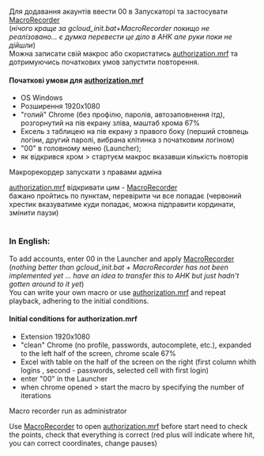 Для додавання акаунтів ввести 00 в Запускаторі та застосувати [MacroRecorder](https://www.macrorecorder.com/MacroRecorder_Portable.zip)    
(*нічого краще за gcloud_init.bat+MacroRecorder покищо не реалізовано... є думка перевести це діло в AHK але руки поки не дійшли*)    
Можна записати свій макрос або скористатись [authorization.mrf](https://github.com/Operation-Stop-russia/CYBER_HAIL/raw/main/Sources%20(*.bat%20and%20*.exe%20in%20readable%20formats)/authorization%20macro/authorization.mrf)
та дотримуючись початкових умов запустити повторення.

#### Початкові умови для [authorization.mrf](https://github.com/Operation-Stop-russia/CYBER_HAIL/raw/main/Sources%20(*.bat%20and%20*.exe%20in%20readable%20formats)/authorization%20macro/authorization.mrf)    
- OS Windows
- Розширення 1920х1080
- "голий" Chrome (без профілю, паролів, автозаповнення ітд), розгорнутий на пів екрану зліва, маштаб хрома 67%
- Ексель з таблицею на пів екрану з правого боку (перший стовпець логіни, другий паролі, вибрана клітинка з початковим логіном)
- "00" в головному меню (Launcher);
- як відкрився хром > стартуєм макрос вказавши кількість повторів    

Макрорекордер запускати з правами адміна
   
[authorization.mrf](https://github.com/Operation-Stop-russia/CYBER_HAIL/raw/main/Sources%20(*.bat%20and%20*.exe%20in%20readable%20formats)/authorization%20macro/authorization.mrf) відкривати цим - [MacroRecorder](https://www.macrorecorder.com/MacroRecorder_Portable.zip)    
бажано пройтись по пунктам, перевірити чи все попадає (червоний хрестик вказуватиме куди попадає, можна підправити кординати, змінити паузи)
#   
### In English:    
To add accounts, enter 00 in the Launcher and apply [MacroRecorder](https://www.macrorecorder.com/MacroRecorder_Portable.zip)    
(*nothing better than gcloud_init.bat + MacroRecorder has not been implemented yet ... have an idea to transfer this to AHK but just hadn't gotten around to it yet*)     
You can write your own macro or use [authorization.mrf](https://github.com/Operation-Stop-russia/CYBER_HAIL/raw/main/Sources%20(*.bat%20and%20*.exe%20in%20readable%20formats)/authorization%20macro/authorization.mrf)
and repeat playback, adhering to the initial conditions.

#### Initial conditions for authorization.mrf
- Extension 1920x1080
- "clean" Chrome (no profile, passwords, autocomplete, etc.), expanded to the left half of the screen, chrome scale 67%
- Excel with table on the half of the screen on the right (first column whith logins , second - passwords, selected cell with first login)
- enter "00" in the Launcher
- when chrome opened > start the macro by specifying the number of iterations

Macro recorder run as administrator

Use [MacroRecorder](https://www.macrorecorder.com/MacroRecorder_Portable.zip) to open [authorization.mrf](https://github.com/Operation-Stop-russia/CYBER_HAIL/raw/main/Sources%20(*.bat%20and%20*.exe%20in%20readable%20formats)/authorization%20macro/authorization.mrf)    
before start need to check the points, check that everything is correct (red plus will indicate where hit, you can correct coordinates, change pauses)
